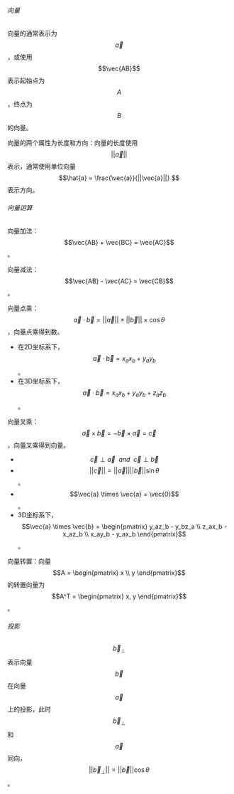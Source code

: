###### 向量

向量的通常表示为$$\vec{a}$$，或使用$$\vec{AB}$$表示起始点为$$A$$，终点为$$B$$的向量。

向量的两个属性为长度和方向：向量的长度使用$$||\vec{a}||$$表示，通常使用单位向量$$\hat{a} = \frac{\vec{a}}{||\vec{a}||} $$表示方向。

###### 向量运算

向量加法：$$\vec{AB} + \vec{BC} = \vec{AC}$$。

向量减法：$$\vec{AB} - \vec{AC} = \vec{CB}$$。

向量点乘：$$\vec{a} \cdot \vec{b} = ||\vec{a}|| \times ||\vec{b}|| \times \cos{\theta}$$，向量点乘得到数。

* 在2D坐标系下，$$\vec{a} \cdot \vec{b} = {x_a}{x_b} + {y_a}{y_b}$$。
* 在3D坐标系下，$$ \vec{a} \cdot \vec{b} = x_ax_b + y_ay_b + z_az_b $$。

向量叉乘：$$\vec{a} \times \vec{b} = - \vec{b} \times \vec{a} = \vec{c}$$，向量叉乘得到向量。

* $$\vec{c} \perp \vec{a} \ \ and \ \ \vec{c} \perp \vec{b}$$
* $$||\vec{c}|| = ||\vec{a}|| ||\vec{b}|| \sin{\theta}$$。
* $$\vec{a} \times \vec{a} = \vec{0}$$。
* 3D坐标系下，$$\vec{a} \times \vec{b} = \begin{pmatrix} y_az_b - y_bz_a \\ z_ax_b - x_az_b \\ x_ay_b - y_ax_b  \end{pmatrix}$$。

向量转置：向量$$A = \begin{pmatrix} x \\ y \end{pmatrix}$$的转置向量为$$A^T = \begin{pmatrix} x, y \end{pmatrix}$$。

###### 投影

$$\vec{b}_{\perp}$$表示向量$$\vec{b}$$在向量$$\vec{a}$$上的投影，此时$$\vec{b}_{\perp}$$和$$\vec{a}$$同向，$$||\vec{b}_{\perp}|| = ||\vec{b}||\cos{\theta}$$。

